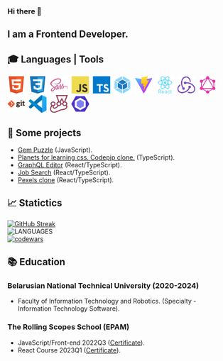 ### Hi there 👋
## I am a Frontend Developer.

## 🎓 Languages | Tools
<div>
  <img src="https://github.com/devicons/devicon/blob/master/icons/html5/html5-original.svg" title="HTML5" alt="HTML" width="40" height="40"/>&nbsp;
  <img src="https://github.com/devicons/devicon/blob/master/icons/css3/css3-original.svg"  title="CSS3" alt="CSS" width="40" height="40"/>&nbsp;
  <img src="https://github.com/devicons/devicon/blob/master/icons/sass/sass-original.svg" title="SASS" alt="SASS" width="40" height="40"/>&nbsp;
  <img src="https://github.com/devicons/devicon/blob/master/icons/javascript/javascript-original.svg" title="JavaScript" alt="JavaScript" width="40" height="40"/>&nbsp;
  <img src="https://github.com/devicons/devicon/blob/master/icons/typescript/typescript-original.svg" title="TypeScript" alt="TypeScript" width="40" height="40"/>&nbsp;
  <img src="https://github.com/devicons/devicon/blob/master/icons/webpack/webpack-original.svg" title="Webpack" alt="Webpack" width="40" height="40"/>&nbsp;
  <img src="https://github.com/devicons/devicon/blob/master/icons/vitejs/vitejs-original.svg" title="Vite" alt="Vite" width="40" height="40"/>&nbsp;
  <img src="https://github.com/devicons/devicon/blob/master/icons/react/react-original-wordmark.svg" title="React" alt="React" width="40" height="40"/>&nbsp;
  <img src="https://github.com/devicons/devicon/blob/master/icons/redux/redux-original.svg" title="Redux" alt="Redux" width="40" height="40"/>&nbsp;
  <img src="https://github.com/devicons/devicon/blob/master/icons/graphql/graphql-plain.svg" title="GraphQL" alt="GraphQL" width="40" height="40"/>&nbsp;
  <img src="https://github.com/devicons/devicon/blob/master/icons/git/git-original-wordmark.svg" title="Git" alt="Git" width="40" height="40"/>&nbsp;
  <img src="https://github.com/devicons/devicon/blob/master/icons/vscode/vscode-original.svg" title="VSCode" alt="VSCode" width="40" height="40"/>&nbsp;
  <img src="https://github.com/devicons/devicon/blob/master/icons/jest/jest-plain.svg" title="Jest" alt="Jest" width="40" height="40"/>&nbsp;
  <img src="https://github.com/devicons/devicon/blob/master/icons/eslint/eslint-original.svg" title="ESLint" alt="ESLint" width="40" height="40"/>&nbsp;
</div>

## 📒 Some projects
- [Gem Puzzle](https://rolling-scopes-school.github.io/nkp1sss-JSFE2022Q3/codejam) (JavaScript).
- [Planets for learning css. Codepip clone.](https://flourishing-tarsier-2b37b9.netlify.app/) (TypeScript).
- [GraphQL Editor](https://merry-figolla-133137.netlify.app/) (React/TypeScript).
- [Job Search](https://master--neon-sunburst-9bf358.netlify.app/) (React/TypeScript).
- [Pexels clone](https://github.com/Nkp1sss/Pexels-photostock-) (React/TypeScript).


## 📈 Statictics
[![GitHub Streak](http://github-readme-streak-stats.herokuapp.com?user=nkp1sss&border_radius=0.5&stroke=D0D7DE)](https://git.io/streak-stats)  
![LANGUAGES](https://github-readme-stats.vercel.app/api/top-langs/?username=nkp1sss&layout=compact)  
[![codewars](https://www.codewars.com/users/nkp1sss/badges/large)](https://www.codewars.com/users/nkp1sss)

## 📚 Education
### Belarusian National Technical University (2020-2024)
- Faculty of Information Technology and Robotics. (Specialty - Information Technology Software).
### The Rolling Scopes School (EPAM)
- JavaScript/Front-end 2022Q3 ([Certificate](https://app.rs.school/certificate/9va56n7l)).
- React Course 2023Q1 ([Certificate](https://app.rs.school/certificate/39u2tbd7)).































